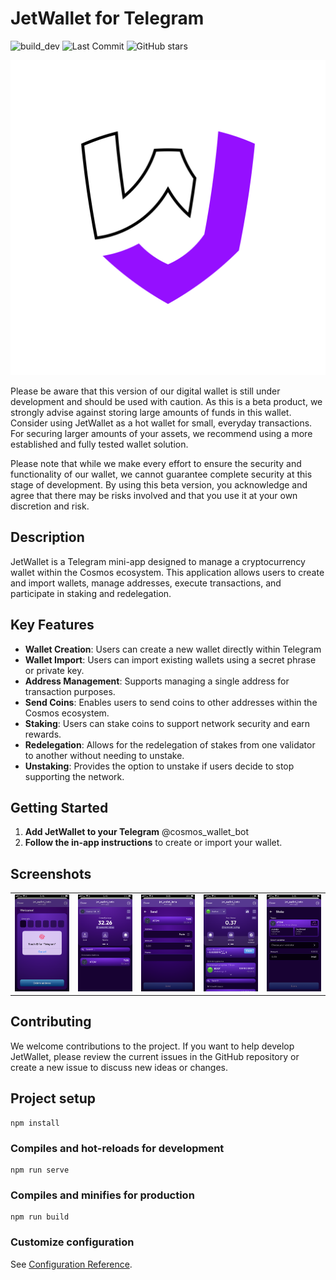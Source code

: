 # JetWallet for Telegram

![build_dev](https://github.com/bro-n-bro/jetWallet/workflows/build_dev/badge.svg)
![Last Commit](https://img.shields.io/github/last-commit/bro-n-bro/jetWallet.svg)
![GitHub stars](https://img.shields.io/github/stars/bro-n-bro/jetWallet.svg?style=social&label=Star)

![logo](logo.png)

Please be aware that this version of our digital wallet is still under development and should be used with caution. As this is a beta product, we strongly advise against storing large amounts of funds in this wallet. Consider using JetWallet as a hot wallet for small, everyday transactions. For securing larger amounts of your assets, we recommend using a more established and fully tested wallet solution.

Please note that while we make every effort to ensure the security and functionality of our wallet, we cannot guarantee complete security at this stage of development. By using this beta version, you acknowledge and agree that there may be risks involved and that you use it at your own discretion and risk.

## Description
JetWallet is a Telegram mini-app designed to manage a cryptocurrency wallet within the Cosmos ecosystem. This application allows users to create and import wallets, manage addresses, execute transactions, and participate in staking and redelegation.

## Key Features
- **Wallet Creation**: Users can create a new wallet directly within Telegram
- **Wallet Import**: Users can import existing wallets using a secret phrase or private key.
- **Address Management**: Supports managing a single address for transaction purposes.
- **Send Coins**: Enables users to send coins to other addresses within the Cosmos ecosystem.
- **Staking**: Users can stake coins to support network security and earn rewards.
- **Redelegation**: Allows for the redelegation of stakes from one validator to another without needing to unstake.
- **Unstaking**: Provides the option to unstake if users decide to stop supporting the network.

## Getting Started
1. **Add JetWallet to your Telegram** @cosmos_wallet_bot
2. **Follow the in-app instructions** to create or import your wallet.

## Screenshots

|         |         |         |         |         |
|---------|---------|---------|---------|---------|
| ![](./screenshots/auth.PNG)  | ![](./screenshots/mainscreen.PNG)  | ![](./screenshots/sendscreen.PNG)  | ![](./screenshots/stakescreen.PNG)  | ![](./screenshots/stakingscreen.PNG)  |

 

## Contributing
We welcome contributions to the project. If you want to help develop JetWallet, please review the current issues in the GitHub repository or create a new issue to discuss new ideas or changes.

## Project setup
```
npm install
```

### Compiles and hot-reloads for development
```
npm run serve
```

### Compiles and minifies for production
```
npm run build
```

### Customize configuration
See [Configuration Reference](https://cli.vuejs.org/config/).
